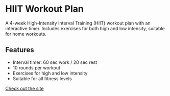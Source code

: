# HIIT Workout Plan

A 4-week High-Intensity Interval Training (HIIT) workout plan with an interactive timer. Includes exercises for both high and low intensity, suitable for home workouts.

## Features
- Interval timer: 60 sec work / 20 sec rest
- 10 rounds per workout
- Exercises for high and low intensity
- Suitable for all fitness levels

[Check out the site](https://yaroslav13-13.github.io/hiit-workout-plan/)
